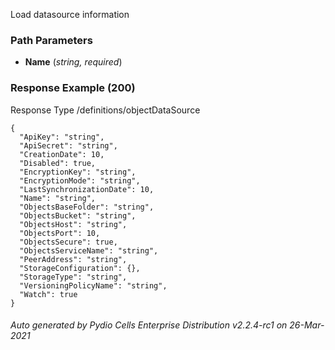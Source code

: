 






 
Load datasource information  


### Path Parameters

 - **Name** (_string, required_) 




### Response Example (200)
Response Type /definitions/objectDataSource

```
{
  "ApiKey": "string",
  "ApiSecret": "string",
  "CreationDate": 10,
  "Disabled": true,
  "EncryptionKey": "string",
  "EncryptionMode": "string",
  "LastSynchronizationDate": 10,
  "Name": "string",
  "ObjectsBaseFolder": "string",
  "ObjectsBucket": "string",
  "ObjectsHost": "string",
  "ObjectsPort": 10,
  "ObjectsSecure": true,
  "ObjectsServiceName": "string",
  "PeerAddress": "string",
  "StorageConfiguration": {},
  "StorageType": "string",
  "VersioningPolicyName": "string",
  "Watch": true
}
```




###### Auto generated by Pydio Cells Enterprise Distribution v2.2.4-rc1 on 26-Mar-2021
